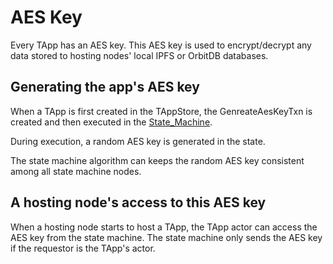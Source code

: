 # AES Key

Every TApp has an AES key. 
This AES key is used to encrypt/decrypt any data stored to hosting nodes' local IPFS or OrbitDB databases.

## Generating the app's AES key

When a TApp is first created in the TAppStore, the GenreateAesKeyTxn is created and then executed in the [State_Machine](State_Machine.md).

During execution, a random AES key is generated in the state.

The state machine algorithm can keeps the random AES key consistent among all state machine nodes.

## A hosting node's access to this AES key

When a hosting node starts to host a TApp, the TApp actor can access the AES key from the state machine. The state machine only sends the AES key if the requestor is the TApp's actor.
